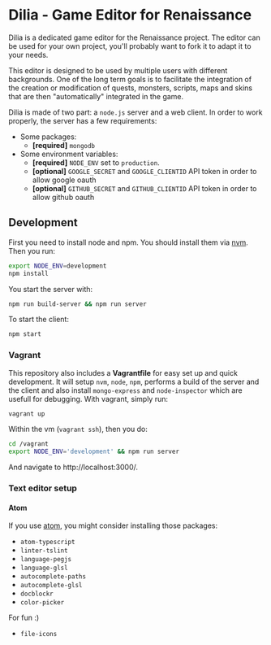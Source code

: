 # Dilia - Game Editor for Renaissance

Dilia is a dedicated game editor for the Renaissance project. The editor can
be used for your own project, you'll probably want to fork it to adapt it to your needs.

This editor is designed to be used by multiple users with different backgrounds.
One of the long term goals is to facilitate the integration of the creation or modification
of quests, monsters, scripts, maps and skins that are then "automatically" integrated
in the game.

Dilia is made of two part: a `node.js` server and a web client.
In order to work properly, the server has a few requirements:

* Some packages:
  * **[required]** `mongodb`
* Some environment variables:
  * **[required]** `NODE_ENV` set to `production`.
  * **[optional]** `GOOGLE_SECRET` and `GOOGLE_CLIENTID` API token in order to allow google oauth
  * **[optional]** `GITHUB_SECRET` and `GITHUB_CLIENTID` API token in order to allow github oauth

## Development

First you need to install node and npm. You should install them via
[nvm](https://github.com/creationix/nvm).
Then you run:

```bash
export NODE_ENV=development
npm install
```

You start the server with:

```bash
npm run build-server && npm run server
```

To start the client:

```bash
npm start
```

### Vagrant

This repository also includes a **Vagrantfile** for easy set up and quick development.
It will setup `nvm`, `node`, `npm`, performs a build of the server and the client and also
install `mongo-express` and `node-inspector` which are usefull for debugging.
With vagrant, simply run:

```bash
vagrant up
```

Within the vm (`vagrant ssh`), then you do:

```bash
cd /vagrant
export NODE_ENV='development' && npm run server
```

And navigate to http://localhost:3000/.

### Text editor setup

#### Atom

If you use [atom](http://atom.io/), you might consider installing those
packages:
  - `atom-typescript`
  - `linter-tslint`
  - `language-pegjs`
  - `language-glsl`
  - `autocomplete-paths`
  - `autocomplete-glsl`
  - `docblockr`
  - `color-picker`

For fun :)
  - `file-icons`
